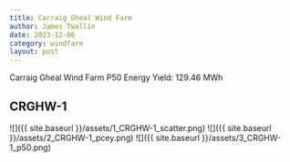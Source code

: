 ```yaml
---
title: Carraig Gheal Wind Farm
author: James Twallin
date: 2023-12-06
category: windfarm
layout: post
---
```

Carraig Gheal Wind Farm P50 Energy Yield: 129.46 MWh

CRGHW-1
-------------
![]({{ site.baseurl }}/assets/1_CRGHW-1_scatter.png)
![]({{ site.baseurl }}/assets/2_CRGHW-1_pcey.png)
![]({{ site.baseurl }}/assets/3_CRGHW-1_p50.png)

